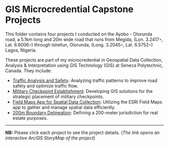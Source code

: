 # GIS Microcredential Capstone Projects
This folder contains four projects I conducted on the Ayobo - Olorunda road, a 5.1km long and 20m wide road that
runs from Megida, (Lon. 3.2417◦, Lat. 6.6006◦) through Ishefun, Olorunda, (Long. 3.2045◦, Lat. 6.5752◦) Lagos, Nigeria. 

These projects are part of my microcredential in Geospatial Data Collection, Analysis & Interpretation using GIS Technology (GIS) 
at Seneca Polytechnic, Canada. They include:
- [Traffic Analysis and Safety](https://arcg.is/1Sr9e90): Analyzing traffic patterns to improve road safety and optimize traffic flow.
- [Military Checkpoint Establishment](https://arcg.is/arr5f1): Developing GIS solutions for the strategic placement of military checkpoints.
- [Field Maps App for Spatial Data Collection](https://arcg.is/0eKfn9): Utilizing the ESRI Field Maps app to gather and manage spatial data efficiently.
- [200m Boundary Delineation](https://arcg.is/1rGqa10): Defining a 200-meter jurisdiction for real estate purposes.

---
**NB:** Please click each project to see the project details. (_The link opens an interactive ArcGIS StoryMap of the project_)
